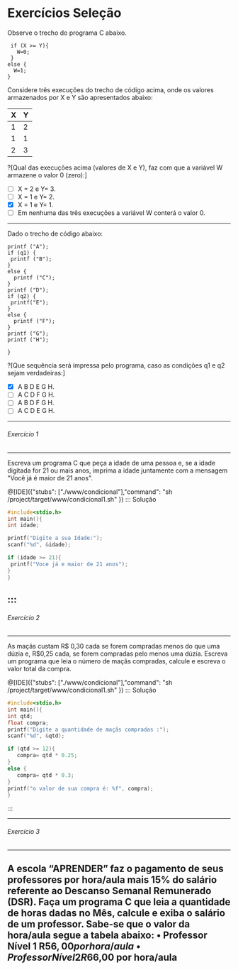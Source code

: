 # Exercícios Seleção

Observe o trecho do programa C abaixo.
``` 
 if (X >= Y){
   W=0;
 }  
else { 
  W=1;
}
```
Considere três execuções do trecho de código acima, onde os valores armazenados por X e Y são apresentados abaixo:

| X | Y |
|---|---|
| 1 | 2 |
| 1 | 1 |
| 2 | 3 |

?[Qual das execuções acima (valores de X e Y), faz com que a variável W armazene o valor 0 (zero):]
-[ ] X = 2 e Y= 3.
-[ ] X = 1 e Y= 2.
-[x] X = 1 e Y= 1.
-[ ] Em nenhuma das três execuções a variável W conterá o valor 0.
----
Dado o trecho de código abaixo:
```
printf ("A");
if (q1) {
 printf ("B");
}
else {
  printf ("C");
}
printf ("D");
if (q2) {
 printf("E");
}
else {
  printf ("F");
}
printf ("G");
printf ("H");

}
```
?[Que sequência será impressa pelo programa, caso as condições q1 e q2 sejam verdadeiras:]
-[x] A B D E G H.
-[ ] A C D F G H.
-[ ] A B D F G H.
-[ ] A C D E G H.
----
###### Exercício 1  
----
Escreva um programa C que peça a idade de uma pessoa e, se a idade digitada for 21 ou mais anos, imprima a idade juntamente com a mensagem "Você já é maior de 21 anos".

@[IDE]({"stubs": ["./www/condicional"],"command": "sh /project/target/www/condicional1.sh"
})
::: Solução

``` C
#include<stdio.h>
int main(){
int idade;

printf("Digite a sua Idade:");
scanf("%d", &idade);

if (idade >= 21){
 printf("Voce já e maior de 21 anos");
}
}
```
:::
---
###### Exercício 2  
----
As maçãs custam R$ 0,30 cada se forem compradas menos do que uma dúzia e, R$0,25 cada, se forem compradas pelo menos uma dúzia. Escreva um programa que leia o número de maçãs compradas, calcule e escreva o valor total da compra.

@[IDE]({"stubs": ["./www/condicional"],"command": "sh /project/target/www/condicional1.sh"
})
::: Solução

``` C
#include<stdio.h>
int main(){
int qtd;
float compra;
printf("Digite a quantidade de maçãs compradas :");
scanf("%d", &qtd);

if (qtd >= 12){
   compra= qtd * 0.25;
}
else {
   compra= qtd * 0.3;
}
printf("o valor de sua compra é: %f", compra);
}

```
:::

---
###### Exercício 3  
----
A escola “APRENDER” faz o pagamento de seus professores por hora/aula mais 15% do salário referente ao Descanso Semanal Remunerado (DSR). Faça um programa C que leia a quantidade de horas dadas no Mês, calcule e exiba o salário de um professor. Sabe-se que o valor da hora/aula segue a tabela abaixo: 
•	Professor Nível 1 R$56,00 por hora/aula 
•	Professor Nível 2 R$66,00 por hora/aula 
----
